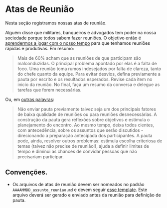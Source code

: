 # Atas de Reunião

Nesta seção registramos nossas atas de reunião.

Alguém disse que militares, banqueiros e advogados tem poder na nossa sociedade porque todos sabem fazer reuniões.
O objetivo então é [aprendermos a jogar com o nosso tempo](https://web.archive.org/web/20150217202031/https://methodus.com.br/artigo/162/aprenda-a-jogar-com-seu-tempo.html) para que tenhamos reuniões rápidas e produtivas. Em resumo:

> Mais de 60% acham que as reuniões de que participam são malconduzidas. O principal problema apontado por elas é a falta de foco. Uma reunião toma rumos indesejados por falta de clareza, tanto do chefe quanto da equipe. Para evitar desvios, defina previamente a pauta por escrito e os resultados esperados. Revise cada item no inicio da reunião. No final, faça um resumo da conversa e delegue as tarefas que forem necessárias.

Ou, em [outras palavras](https://www.mprj.mp.br/inova/reunioes):

> Não enviar pauta previamente talvez seja um dos principais fatores de baixa qualidade de reuniões ou para reuniões desnecessárias. A construção da pauta gera reflexões sobre objetivos e estimula o planejamento do encontro. Ao mesmo tempo, deixa todos cientes, com antecedência, sobre os assuntos que serão discutidos - direcionando a preparação antecipada dos participantes. A pauta pode, ainda, resolver outros problemas: estimula escolha criteriosa de temas (talvez não precise de reunião!), ajuda a definir limites de tempo e diminui as chances de convidar pessoas que não precisariam participar.

## Convenções.

- Os arquivos de atas de reunião devem ser nomeados no padrão `AAAAMMDD_assunto_reuniao.md` e devem seguir [esse template](../atas/20230830_modelo_ata_reuniao).
Este arquivo deverá ser gerado e enviado antes da reunião para definição de pauta.
